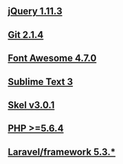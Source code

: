 ## [jQuery		1.11.3](https://jquery.com/)
## [Git			2.1.4](https://git-scm.com/)
## [Font Awesome		4.7.0](http://fontawesome.io/)
## [Sublime Text		3](https://www.sublimetext.com/)
## [Skel 			v3.0.1](https://github.com/ajlkn/skel)			
## [PHP			>=5.6.4](http://php.net/)
## [Laravel/framework	5.3.*](https://laravel.com/)

